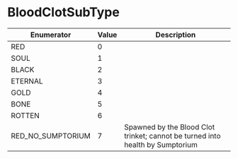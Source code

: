# BloodClotSubType

| Enumerator          | Value | Description                                                                   |
| ------------------- | ----- | ----------------------------------------------------------------------------- |
| RED                 | 0     |                                                                               |
| SOUL                | 1     |                                                                               |
| BLACK               | 2     |                                                                               |
| ETERNAL             | 3     |                                                                               |
| GOLD                | 4     |                                                                               |
| BONE                | 5     |                                                                               |
| ROTTEN              | 6     |                                                                               |
| RED\_NO\_SUMPTORIUM | 7     | Spawned by the Blood Clot trinket; cannot be turned into health by Sumptorium |
